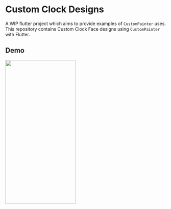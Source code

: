 # Custom Clock Designs

A WIP flutter project which aims to provide examples of `CustomPainter` uses. 
This repository contains Custom Clock Face designs using `CustomPainter` with Flutter.

## Demo
<img src="https://user-images.githubusercontent.com/27812028/162463133-80d90491-4e3d-42f9-a32b-490777ff22ac.gif" width="220" height="450" />




